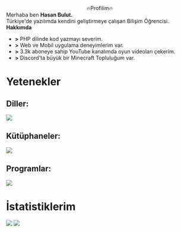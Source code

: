 <center>🔥Profilim🔥</center>
Merhaba ben <strong>Hasan Bulut.</strong><br>
Türkiye'de yazılımda kendini geliştirmeye çalışan Bilişim Öğrencisi.<br>
<div>
<strong>Hakkımda</strong>
<ul>
<li><strong>></strong> PHP dilinde kod yazmayı severim.</li>
<li><strong>></strong> Web ve Mobil uygulama deneyimlerim var.</li>
<li><strong>></strong> 3.3k aboneye sahip YouTube kanalımda oyun videoları çekerim.</li>
<li><strong>></strong> Discord'ta büyük bir Minecraft Topluluğum var.</li>
</ul>
</div>

<div>
<h1><strong>Yetenekler</strong></h1>
<h2>Diller:</h2>

<img src='https://skillicons.dev/icons?i=php,js,html,css,python,dart,cs,go,mysql'>

<h2>Kütüphaneler:</h2>

<img src='https://skillicons.dev/icons?i=nodejs,jquery,flutter,bootstrap'>

<h2>Programlar:</h2>

<img src='https://skillicons.dev/icons?i=vscode,visualstudio,ps,pr,ae,blender'>
</div>

<div>
<h1>İstatistiklerim</h1>
<div>
<img src='https://github-readme-stats.vercel.app/api?username=hasan-bulut&show_icons=true&theme=gradient&bg_color=0,0077B6,081844&title_color=E1E1FF&icon_color=AAAAAA&text_color=ffffff&custom_title=Github İstatistiklerim'>
<img src='https://github-readme-stats.vercel.app/api/top-langs/?username=hasan-bulut&layout=compact&theme=gradient&bg_color=0,0077B6,081844&title_color=E1E1FF&icon_color=AAAAAA&text_color=ffffff&custom_title=En Çok Kullandığım Diller'>
</div>
</div>